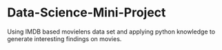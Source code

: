 # Data-Science-Mini-Project
Using IMDB based movielens data set and applying python knowledge to generate interesting findings on movies.
